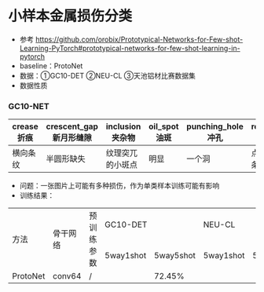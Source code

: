 # 小样本金属损伤分类
- 参考 https://github.com/orobix/Prototypical-Networks-for-Few-shot-Learning-PyTorch#prototypical-networks-for-few-shot-learning-in-pytorch
- baseline：ProtoNet
- 数据：①GC10-DET ②NEU-CL ③天池铝材比赛数据集
- 数据性质
###  GC10-NET

|  crease折痕  | crescent_gap新月形缝隙  | inclusion夹杂物  | oil_spot油斑 | punching_hole冲孔  | rolled_pit轧坑  | silk_spot丝斑  | waist_folding焊缝  | water_spot水斑  | welding_line腰部折痕  |
|  ----  | ----  |  ----  |  ----  |  ----  |  ----  |  ----  |  ----  |  ----  |  ----  |
| 横向条纹  | 半圆形缺失 | 纹理突兀的小斑点 | 明显 | 一个洞 | 点、片、条状坑 | 丝状细细的 | 不太明显 | 明显 | 一条皱纹 |
- 问题：一张图片上可能有多种损伤，作为单类样本训练可能有影响 
- 训练结果：

<table>
   <tr>
      <td rowspan="2">方法</td>
      <td rowspan="2">骨干网络</td>
      <td rowspan="2">预训练参数</td>
      <td colspan="2">GC10-DET</td>
      <td colspan="2">NEU-CL</td>
      <td colspan="2">天池铝材表面瑕疵</td>
   </tr>
   <tr>
      <td>5way1shot</td>
      <td>5way5shot</td>
      <td>5way1shot</td>
      <td>5way5shot</td>
      <td>5way1shot</td>
      <td>5way5shot</td>
   </tr>
   <tr>
      <td>ProtoNet</td>
      <td>conv64</td>
      <td>/</td>
      <td></td>
      <td>72.45%</td>
      <td></td>
      <td></td>
      <td></td>
      <td></td>
   </tr>
</table>

